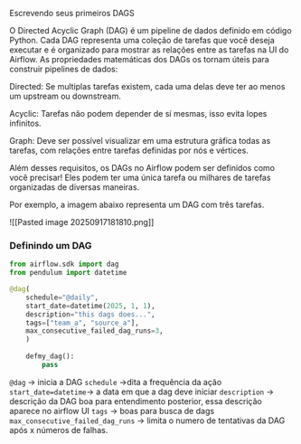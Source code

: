 Escrevendo seus primeiros DAGS

O Directed Acyclic Graph (DAG) é um pipeline de dados definido em código Python. Cada DAG representa uma coleção de tarefas que você deseja executar e é organizado para mostrar as relações entre as tarefas na UI do Airflow. As propriedades matemáticas dos DAGs os tornam úteis para construir pipelines de dados:

Directed: Se multiplas tarefas existem, cada uma delas deve ter ao menos um upstream ou downstream.

Acyclic: Tarefas não podem depender de sí mesmas, isso evita lopes infinitos.

Graph: Deve ser possível visualizar em uma estrutura gráfica todas as tarefas, com relações entre tarefas definidas por nós e vértices.

Além desses requisitos, os DAGs no Airflow podem ser definidos como você precisar! Eles podem ter uma única tarefa ou milhares de tarefas organizadas de diversas maneiras.

Por exemplo, a imagem abaixo representa um DAG com três tarefas.

![[Pasted image 20250917181810.png]]

### Definindo um DAG

```python
from airflow.sdk import dag
from pendulum import datetime

@dag(
	schedule="@daily",
	start_date=datetime(2025, 1, 1),
	description="this dags does...",
	tags=["team_a", "source_a"],
	max_consecutive_failed_dag_runs=3,
	)
	
	defmy_dag():
		pass
```

`@dag` -> inicia a DAG
`schedule` ->dita a frequência da ação
`start_date=datetime`-> a data em que a dag deve iniciar
`description` -> descrição da DAG boa para entendimento posterior, essa descrição aparece no airflow UI
`tags` -> boas para busca de dags
`max_consecutive_failed_dag_runs` -> limita o numero de tentativas da DAG após x números de falhas.

